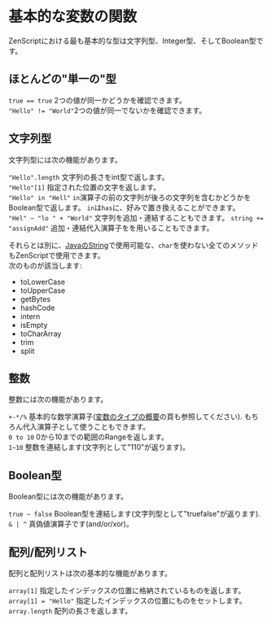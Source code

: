 # 基本的な変数の関数

ZenScriptにおける最も基本的な型は文字列型、Integer型、そしてBoolean型です。

## ほとんどの"単一の"型

`true == true` 2つの値が同一かどうかを確認できます。  
`"Hello" != "World"`2つの値が同一でないかを確認できます。

## 文字列型

文字列型には次の機能があります。

`"Hello".length` 文字列の長さをint型で返します。  
`"Hello"[1]` 指定された位置の文字を返します。  
`"Hello" in "Hell"` `in`演算子の前の文字列が後ろの文字列を含むかどうかをBoolean型で返します。 `in`は`has`に、好みで置き換えることができます。  
`"Hel" ~ "lo " + "World"` 文字列を追加・連結することもできます。 `string += "assignAdd"` 追加・連結代入演算子をを用いることもできます。

それらとは別に、[JavaのString](https://docs.oracle.com/javase/8/docs/api/java/lang/String.html)で使用可能な、`char`を使わない全てのメソッドもZenScriptで使用できます。  
次のものが該当します:

- toLowerCase
- toUpperCase
- getBytes
- hashCode
- intern
- isEmpty
- toCharArray
- trim
- split

## 整数

整数には次の機能があります。

`+-*/%` 基本的な数学演算子([変数のタイプの概要](Variable_Types)の頁も参照してください). もちろん代入演算子として使うこともできます。  
`0 to 10` 0から10までの範囲のRangeを返します。  
`1~10` 整数を連結します(文字列として"110"が返ります)。

## Boolean型

Boolean型には次の機能があります。

`true ~ false` Boolean型を連結します(文字列型として"truefalse"が返ります).  
`& | ^` 真偽値演算子です(and/or/xor)。

## 配列/配列リスト

配列と配列リストは次の基本的な機能があります。

`array[1]` 指定したインデックスの位置に格納されているものを返します。  
`array[1] = "Hello"` 指定したインデックスの位置にものをセットします。  
`array.length` 配列の長さを返します。